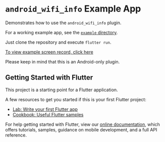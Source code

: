 # `android_wifi_info` Example App

Demonstrates how to use the `android_wifi_info` plugin.

For a working example app, see the [`example` directory](https://github.com/smaho-engineering/android_wifi_info/tree/master/example/lib/main.dart).

Just clone the repository and execute `flutter run`.

[To view example screen record, click here](https://github.com/smaho-engineering/android_wifi_info/raw/master/gifs/android_wifi_info_-_example_app.mp4)

Please keep in mind that this is an Android-only plugin.

## Getting Started with Flutter

This project is a starting point for a Flutter application.

A few resources to get you started if this is your first Flutter project:

- [Lab: Write your first Flutter app](https://flutter.io/docs/get-started/codelab)
- [Cookbook: Useful Flutter samples](https://flutter.io/docs/cookbook)

For help getting started with Flutter, view our 
[online documentation](https://flutter.io/docs), which offers tutorials, 
samples, guidance on mobile development, and a full API reference.
